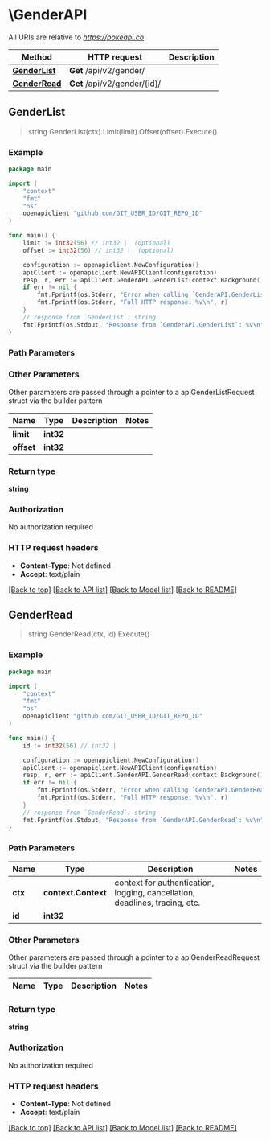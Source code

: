 # \GenderAPI

All URIs are relative to *https://pokeapi.co*

Method | HTTP request | Description
------------- | ------------- | -------------
[**GenderList**](GenderAPI.md#GenderList) | **Get** /api/v2/gender/ | 
[**GenderRead**](GenderAPI.md#GenderRead) | **Get** /api/v2/gender/{id}/ | 



## GenderList

> string GenderList(ctx).Limit(limit).Offset(offset).Execute()



### Example

```go
package main

import (
	"context"
	"fmt"
	"os"
	openapiclient "github.com/GIT_USER_ID/GIT_REPO_ID"
)

func main() {
	limit := int32(56) // int32 |  (optional)
	offset := int32(56) // int32 |  (optional)

	configuration := openapiclient.NewConfiguration()
	apiClient := openapiclient.NewAPIClient(configuration)
	resp, r, err := apiClient.GenderAPI.GenderList(context.Background()).Limit(limit).Offset(offset).Execute()
	if err != nil {
		fmt.Fprintf(os.Stderr, "Error when calling `GenderAPI.GenderList``: %v\n", err)
		fmt.Fprintf(os.Stderr, "Full HTTP response: %v\n", r)
	}
	// response from `GenderList`: string
	fmt.Fprintf(os.Stdout, "Response from `GenderAPI.GenderList`: %v\n", resp)
}
```

### Path Parameters



### Other Parameters

Other parameters are passed through a pointer to a apiGenderListRequest struct via the builder pattern


Name | Type | Description  | Notes
------------- | ------------- | ------------- | -------------
 **limit** | **int32** |  | 
 **offset** | **int32** |  | 

### Return type

**string**

### Authorization

No authorization required

### HTTP request headers

- **Content-Type**: Not defined
- **Accept**: text/plain

[[Back to top]](#) [[Back to API list]](../README.md#documentation-for-api-endpoints)
[[Back to Model list]](../README.md#documentation-for-models)
[[Back to README]](../README.md)


## GenderRead

> string GenderRead(ctx, id).Execute()



### Example

```go
package main

import (
	"context"
	"fmt"
	"os"
	openapiclient "github.com/GIT_USER_ID/GIT_REPO_ID"
)

func main() {
	id := int32(56) // int32 | 

	configuration := openapiclient.NewConfiguration()
	apiClient := openapiclient.NewAPIClient(configuration)
	resp, r, err := apiClient.GenderAPI.GenderRead(context.Background(), id).Execute()
	if err != nil {
		fmt.Fprintf(os.Stderr, "Error when calling `GenderAPI.GenderRead``: %v\n", err)
		fmt.Fprintf(os.Stderr, "Full HTTP response: %v\n", r)
	}
	// response from `GenderRead`: string
	fmt.Fprintf(os.Stdout, "Response from `GenderAPI.GenderRead`: %v\n", resp)
}
```

### Path Parameters


Name | Type | Description  | Notes
------------- | ------------- | ------------- | -------------
**ctx** | **context.Context** | context for authentication, logging, cancellation, deadlines, tracing, etc.
**id** | **int32** |  | 

### Other Parameters

Other parameters are passed through a pointer to a apiGenderReadRequest struct via the builder pattern


Name | Type | Description  | Notes
------------- | ------------- | ------------- | -------------


### Return type

**string**

### Authorization

No authorization required

### HTTP request headers

- **Content-Type**: Not defined
- **Accept**: text/plain

[[Back to top]](#) [[Back to API list]](../README.md#documentation-for-api-endpoints)
[[Back to Model list]](../README.md#documentation-for-models)
[[Back to README]](../README.md)

